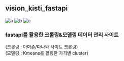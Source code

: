 ## vision_kisti_fastapi
![a](https://img.shields.io/badge/JavaScript-F7DF1E?style=flat-square&logo=JavaScript&logoColor=black)
![b](https://img.shields.io/badge/Python-3776AB?style=flat-square&logo=Python&logoColor=white)
![c](https://img.shields.io/badge/Mysql-4479A1?style=flat-square&logo=Mysql&logoColor=white)

### fastapi를 활용한 크롤링&모델링 데이터 관리 사이트
(크롤링 : 아마존/다나와 사이트 크롤링)  
(모델링 : Kmeans를 활용한 가격별 cluster)
